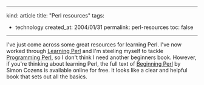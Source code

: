 -----
kind: article
title: "Perl resources"
tags:
- technology
created_at: 2004/01/31
permalink: perl-resources
toc: false
-----

<p>
I've just come across some great resources for learning Perl. I've now worked through <a href="http://www.oreilly.com/catalog/lperl3/index.html" title="Learning Perl, 3rd edition by Randal L.Â Schwartz and TomÂ Phoenix - The Llama Book">Learning Perl</a> and I'm steeling myself to tackle <a href="http://www.oreilly.com/catalog/pperl3/index.html" title="Programming Perl, 3rd edition by LarryÂ Wall, TomÂ Christiansen and JonÂ Orwant - The Camel Book">Programming Perl</a>, so I don't think I need another beginners book. However, if you're thinking about learning Perl, the full text of <a href="http://learn.perl.org/library/beginning_perl/" title="Beginning Perl, available on learn.perl.org">Beginning Perl</a> by Simon Cozens is available online for free. It looks like a clear and helpful book that sets out all the basics.
</p>


